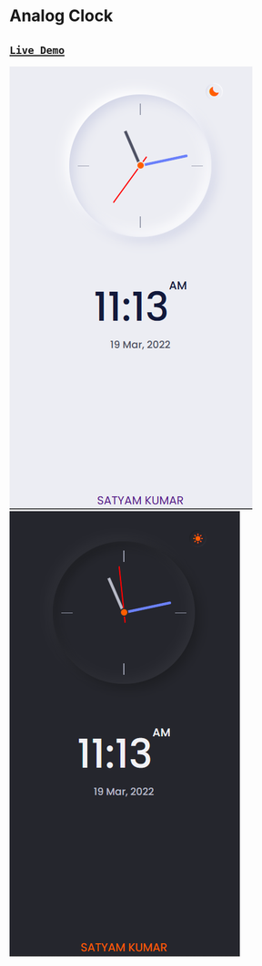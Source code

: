 # Analog Clock 

## [`Live Demo`](https://satyamkumar420.github.io/Analog-Clock/)

[![Analog Clock Image](https://github.com/satyamkumar420/Analog-Clock/blob/main/assests/img/clock1.png)](https://satyamkumar420.github.io/Analog-Clock/)
[![Analog Clock Image](https://github.com/satyamkumar420/Analog-Clock/blob/main/assests/img/clock2.png)](https://satyamkumar420.github.io/Analog-Clock/)

